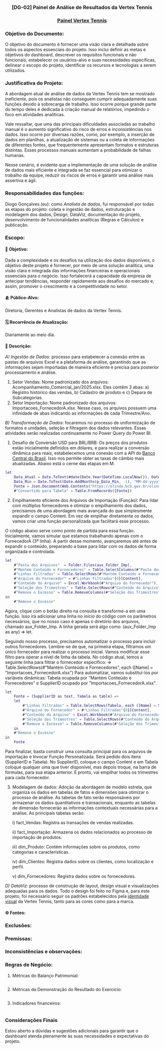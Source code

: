 ### <p align="center"><strong>[DG-02] Painel de Análise de Resultados da Vertex Tennis</strong></p>
### <p align="center"><strong>[Painel Vertex Tennis](https://app.powerbi.com/view?r=eyJrIjoiZDZlYzZjM2YtNGI4MS00YzVkLTkyOGMtZjA3MzAzZmQyYjBjIiwidCI6IjI4ZThlYTA4LWE5N2EtNGExYS05ZjU0LWZhMGZmMzc1NDNlYSJ9)</strong></p>

### Objetivo do Documento:
O objetivo do documento é fornecer uma visão clara e detalhada sobre todos os aspectos essenciais do projeto. Isso inclui definir as metas e objetivos do dashboard, descrever os requisitos funcionais e não funcionais, estabelecer os usuários-alvo e suas necessidades específicas, delinear o escopo do projeto, identificar os recursos e tecnologias a serem utilizados.

### Justificativa do Projeto:
A abordagem atual de análise de dados da Vertex Tennis tem se mostrado ineficiente, pois os analistas não conseguem cumprir adequadamente suas funções devido à sobrecarga de trabalho. Isso ocorre porque grande parte do tempo deles é dedicada à criação manual de relatórios, impedindo o foco em atividades analíticas.

Vale ressaltar, que uma das principais dificuldades associadas ao trabalho manual é o aumento significativo do risco de erros e inconsistências nos dados. Isso ocorre por diversas razões, como, por exemplo, a inserção de dados em planilhas, a atualização de sistemas ou a coleta de informações de diferentes fontes, que frequentemente apresentam formatos e estruturas distintas. Esses processos manuais aumentam a probabilidade de falhas humanas.

Nesse cenário, é evidente que a implementação de uma solução de análise de dados mais eficiente e integrada se faz essencial para otimizar o trabalho da equipe, reduzir os riscos de erros e garantir uma análise mais assertiva e ágil.

### Responsabilidades das funções:
Diogo Gonçalves (eu): como *Analista de dados*, fui responsável por todas as etapas do projeto: coleta e ingestão de dados, estruturação e modelagem dos dados, Design, DataViz, documentação do projeto, desenvolvimento de funcionalidades analíticas (Regras e Cálculos) e publicação.

### Escopo:  
#### 🎯 Objetivo:
Dada a complexidade e os desafios na utilização dos dados disponíveis, o objetivo deste projeto é fornecer, por meio de uma solução analítica, uma visão clara e integrada das informações financeiras e operacionais essenciais para o negócio. Isso fortalecerá a capacidade da empresa de antecipar tendências, responder rapidamente aos desafios do mercado e, assim, promover o crescimento e a competitividade no setor.

#### 🫂 Público-Alvo:  
Diretoria, Gerentes e Analistas de dados da Vertex Tennis.

#### 🗓️ Recorrência de Atualização:  
Diariamente ao meio dia.

#### 📗 Descrição:  

*A) Ingestão de Dados*: processo para estabelecer a conexão entre as pastas de arquivos Excel e a plataforma de análise, garantindo que as informações sejam importadas de maneira eficiente e precisa para posterior processamento e análise.
1. Setor Vendas: Nome padronizado dos arquivos: Acompanhamento_Comercial_jan/2025.xlsx. Eles contêm 3 abas: a) Registro histórico das vendas, b) Cadastro de produto e c) Depara de Subcategorias.
2. Setor Importação: Nome padronizado dos arquivos: Importacoes_FornecedorA.xlsx. Nesse caso, os arquivos possuem uma infinidade de abas indicando as informações de cada Trimestre/Ano.

*B) Transformação de Dados*: focaremos no processo de uniformização de formatos e unidades, seleção e filtragem dos dados relevantes. Essas atividades serão realizadas continuamente no Power Query do Power BI.  

1. Desafio de Conversão USD para BRL/BRB: Os preços dos produtos estão inicialmente definidos em dólares, e para realizar a conversão dinâmica para reais, estabelecemos uma conexão com a API do [Banco Central do Brasil](https://dadosabertos.bcb.gov.br/dataset/dolar-americano-usd-todos-os-boletins-diarios/resource/22ab054c-b3ff-4864-82f7-b2815c7a77ec?inner_span=True). Isso nos permite obter as taxas de câmbio mais atualizadas. Abaixo está o cerne das etapas em M.
```M
let
    Data_Atual = Date.ToText(#date(Date.Year(DateTime.LocalNow()), Date.Month(DateTime.LocalNow()), Date.Day(DateTime.LocalNow())), "MM-dd-yyyy"),
    Data_Min = Date.ToText(Date.AddMonths(p_Data_Min, -1), "MM-dd-yyyy"),
    Fonte = Json.Document(Web.Contents("https://olinda.bcb.gov.br/olinda/servico/PTAX/versao/v1/odata/CotacaoDolarPeriodo(dataInicial=@dataInicial,dataFinalCotacao=@dataFinalCotacao)?@dataInicial='"&Data_Min&"'&@dataFinalCotacao='"&Data_Atual&"'&&$format=json&$select=cotacaoCompra,dataHoraCotacao")),
    #"Convertido para Tabela" = Table.FromRecords({Fonte})
```
2. Empilhamento eficiente dos Arquivos de Importação (Função): Para lidar com múltiplos fornecedores e otimizar o empilhamento dos dados, precisamos de uma abordagem mais avançada do que simplesmente expandir o campo Content. Em vez de empilhar diretamente os dados, vamos criar uma função personalizada que facilitará esse processo.

O código abaixo serve como ponto de partida para essa função. Inicialmente, vamos simular que estamos trabalhando apenas com o FornecedorA (3ª linha). A partir desse momento, avançaremos até antes de expandir o conteúdo, preparando a base para lidar com os dados de forma organizada e controlada.
```M
let
    #"Pasta dos Arquivos"  = Folder.Files(aux_Folder_Imp),
    #"Mantém Conteúdo e Fornecedores" = Table.SelectColumns(#"Pasta dos Arquivos",{"Name", "Content"}),
    #"Linhas Filtradas" = Table.SelectRows(#"Mantém Conteúdo e Fornecedores", each ([Name] = "Importacoes_FornecedorA.xlsx")),
    #"Arquivo do Fornecedor" = #"Linhas Filtradas"{0}[Content],
    #"Conteúdo do Arquivo" = Excel.Workbook(#"Arquivo do Fornecedor"),
    #"Seleção dos Trimestres" = Table.SelectRows(#"Conteúdo do Arquivo", each ([Kind] = "Sheet")),
    #"Remove o Excesso" = Table.RemoveColumns(#"Seleção dos Trimestres",{"Item", "Kind", "Hidden"})
in
    #"Remove o Excesso"
```
Agora, clique com o botão direito na consulta e transforme-a em uma função. Isso irá adicionar uma linha no início do código com os parâmetros necessários, que no nosso caso é apenas o diretório dos arquivos, chamado aux_Folder_Imp. A linha gerada será algo como: (aux_Folder_Imp as any) => let. 

Seguindo nosso processo, precisamos automatizar o processo para incluir outros fornecedores. Lembre-se de que, na primeira etapa, filtramos um único fornecedor para realizar o processo inicial. Vamos modificar esse filtro para operar a nível de linha da tabela. No código atual, temos a seguinte linha para filtrar o fornecedor específico:
=> Table.SelectRows(#"Mantém Conteúdo e Fornecedores", each ([Name] = "Importacoes_FornecedorA.xlsx")
Para automatizar, vamos substituí-los por variáveis dinâmicas: Tabela ocupada por "Mantém Conteúdo e Fornecedores" e SupplierID ocupado por "Importacoes_FornecedorA.xlsx".
```M
let
    Fonte = (SupplierID as text, Tabela as table) =>
    let
        #"Linhas Filtradas" = Table.SelectRows(Tabela, each ([Name] = SupplierID)),
        #"Arquivo do Fornecedor" = #"Linhas Filtradas"{0}[Content],
        #"Conteúdo do Arquivo" = Excel.Workbook(#"Arquivo do Fornecedor"),
        #"Seleção dos Trimestres" = Table.SelectRows(#"Conteúdo do Arquivo", each ([Kind] = "Sheet")),
        #"Remove o Excesso" = Table.RemoveColumns(#"Seleção dos Trimestres",{"Item", "Kind", "Hidden"})
    in
    #"Remove o Excesso"
in
    Fonte
```
Para finalizar, basta construir uma consulta principal para os arquivos de importação e Invocar Função Personalizada. Será pedido dois itens (SupplierID e Tabela). No SupplierID, coloque o campo Content e em Tabela coloque qualquer uma que tiver disponível, mas depois troque, na barra de fórmulas, para sua etapa anterior. E pronto, vai empilhar todos os trimestres para cada fornecedor.

3. Modelagem de dados: Adoção da abordagem de modelo estrela, que organiza os dados em tabelas de fatos e dimensões para otimizar o processo de análise. As tabelas de fato serão responsáveis por armazenar os dados quantitativos e transacionais, enquanto as tabelas de dimensão fornecerão as informações contextuais necessárias para a análise. As principais tabelas serão:

    i) fact_Vendas: Registra as transações de vendas realizadas.
   
    ii) fact_Importação: Armazena os dados relacionados ao processo de importação de produtos.
   
    iii) dim_Produto: Contém informações sobre os produtos, como categorias e características.
   
    iv) dim_Clientes: Registra dados sobre os clientes, como localização e perfil.
   
    v) dim_Fornecedores: Registra dados sobre os fornecedores.

*D) DataViz*: processo de construção de layout, design visual e visualizações adequadas para os dados. Todo o design foi feito no Figma e, para este projeto, foi necessário seguir os padrões estabelecidos pela [identidade visual](https://vertextennis.com/sobre/) da Vertex Tennis, tanto para as cores como para a marca.

#### ⚙️ Fontes:  

### Exclusões:

### Premissas:

### Inconsistências e observações:

### Regras de Negócio:
1. Métricas do Balanço Patrimonial:
```dax

```
2. Métricas da Demonstração do Resultado do Exercício:
```dax

```
3. Indicadores financeiros:
```dax

```
### Considerações Finais
Estou aberto a dúvidas e sugestões adicionais para garantir que o dashboard atenda plenamente às suas necessidades e expectativas do projeto.
